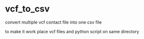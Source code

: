 # vcf_to_csv
convert multiple vcf contact file into one csv file

to make it work place vcf files and python script on same directory
